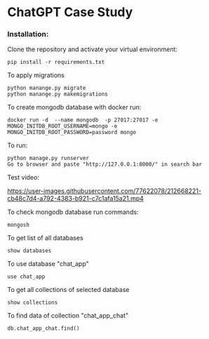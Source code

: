 # ChatGPT Case Study

### Installation:

Clone the repository and activate your virtual environment:

```
pip install -r requirements.txt
```

To apply migrations

```
python manange.py migrate
python manange.py makemigrations
```

To create mongodb database with docker run:

```
docker run -d  --name mongodb  -p 27017:27017 -e MONGO_INITDB_ROOT_USERNAME=mongo -e MONGO_INITDB_ROOT_PASSWORD=password mongo
```

To run:
```
python manage.py runserver
Go to browser and paste "http://127.0.0.1:8000/" in search bar
```

Test video:


https://user-images.githubusercontent.com/77622078/212668221-cb48c7d4-a792-4383-b921-c7c1afa15a21.mp4




To check mongodb database run commands:
```
mongosh 
```

To get list of all databases
```
show databases 
```

To use database "chat_app"
```
use chat_app
```

To get all collections of selected database
```
show collections
```

To find data of collection "chat_app_chat"
```
db.chat_app_chat.find()
```

